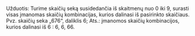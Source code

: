 Užduotis:
Turime skaičių seką susidedančia iš skaitmenų nuo 0 iki 9, surasti visas įmanomas skaičių kombinacijas, kurios dalinasi iš pasirinkto skaičiaus.
Pvz. skaičių seka „676“, daliklis 6; Ats.: įmanomos skaičių kombinacijos, kurios dalinasi iš 6 : 6, 6, 66.
